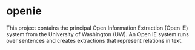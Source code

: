 openie
======
This project contains the principal Open Information Extraction (Open IE) system from the University of Washington (UW).
An Open IE system runs over sentences and creates extractions that represent relations in text.
